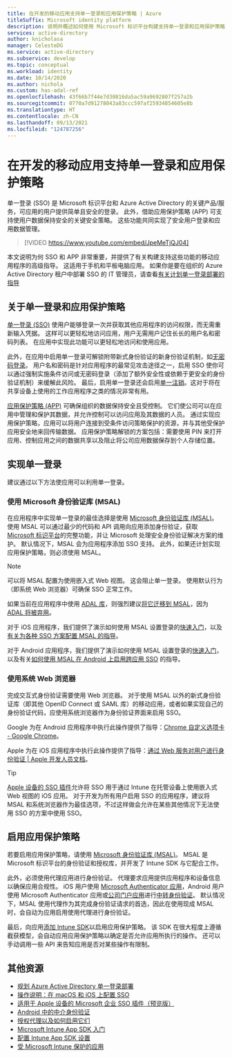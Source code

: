 ```yaml
---
title: 在开发的移动应用支持单一登录和应用保护策略 | Azure
titleSuffix: Microsoft identity platform
description: 说明并概述如何使用 Microsoft 标识平台构建支持单一登录和应用保护策略的移动应用程序并与 Azure Active Directory 集成。
services: active-directory
author: knicholasa
manager: CelesteDG
ms.service: active-directory
ms.subservice: develop
ms.topic: conceptual
ms.workload: identity
ms.date: 10/14/2020
ms.author: nichola
ms.custom: has-adal-ref
ms.openlocfilehash: 43f66b7f44e7d30816da5ac59a9692807f257a2b
ms.sourcegitcommit: 0770a7d91278043a83ccc597af25934854605e8b
ms.translationtype: HT
ms.contentlocale: zh-CN
ms.lasthandoff: 09/13/2021
ms.locfileid: "124787256"
---
```

# <a name="support-single-sign-on-and-app-protection-policies-in-mobile-apps-you-develop"></a>在开发的移动应用支持单一登录和应用保护策略

单一登录 (SSO) 是 Microsoft 标识平台和 Azure Active Directory 的关键产品/服务，可应用的用户提供简单且安全的登录。 此外，借助应用保护策略 (APP) 可支持使用户数据保持安全的关键安全策略。 这些功能共同实现了安全用户登录和应用数据管理。

> [!VIDEO https://www.youtube.com/embed/JpeMeTjQJ04]

本文说明为何 SSO 和 APP 非常重要，并提供了有关构建支持这些功能的移动应用程序的高级指导。 这适用于手机和平板电脑应用。 如果你是要在组织的 Azure Active Directory 租户中部署 SSO 的 IT 管理员，请查看[有关计划单一登录部署的指导](../manage-apps/plan-sso-deployment.md)

## <a name="about-single-sign-on-and-app-protection-policies"></a>关于单一登录和应用保护策略

[单一登录 (SSO)](../manage-apps/plan-sso-deployment.md) 使用户能够登录一次并获取其他应用程序的访问权限，而无需重新输入凭据。 这样可以更轻松地访问应用，用户无需用户记住长长的用户名和密码列表。 在应用中实现此功能可以更轻松地访问和使用应用。

此外，在应用中启用单一登录可解锁附带新式身份验证的新身份验证机制，如[无密码登录](../authentication/concept-authentication-passwordless.md)。 用户名和密码是针对应用程序的最常见攻击途径之一，启用 SSO 使你可以通过强制实施条件访问或无密码登录（添加了额外安全性或依赖于更安全的身份验证机制）来缓解此风险。 最后，启用单一登录还会启用[单一注销](v2-protocols-oidc.md#single-sign-out)。这对于将在共享设备上使用的工作应用程序之类的情况非常有用。

[应用保护策略 (APP)](/mem/intune/apps/app-protection-policy) 可确保组织的数据保持安全且受控制。 它们使公司可以在应用中管理和保护其数据，并允许控制可以访问应用及其数据的人员。 通过实现应用保护策略，应用可以将用户连接到受条件访问策略保护的资源，并与其他受保护应用安全地来回传输数据。 应用保护策略解锁的方案包括：需要使用 PIN 来打开应用、控制应用之间的数据共享以及阻止将公司应用数据保存到个人存储位置。

## <a name="implementing-single-sign-on"></a>实现单一登录

建议通过以下方法使应用可以利用单一登录。

### <a name="use-the-microsoft-authentication-library-msal"></a>使用 Microsoft 身份验证库 (MSAL)

在应用程序中实现单一登录的最佳选择是使用 [Microsoft 身份验证库 (MSAL)](msal-overview.md)。 使用 MSAL 可以通过最少的代码和 API 调用向应用添加身份验证，获取 [Microsoft 标识平台](./index.yml)的完整功能，并让 Microsoft 处理安全身份验证解决方案的维护。 默认情况下，MSAL 会为应用程序添加 SSO 支持。 此外，如果还计划实现应用保护策略，则必须使用 MSAL。

> [!NOTE]
> 可以将 MSAL 配置为使用嵌入式 Web 视图。 这会阻止单一登录。 使用默认行为（即系统 Web 浏览器）可确保 SSO 正常工作。

如果当前在应用程序中使用 [ADAL 库](../azuread-dev/active-directory-authentication-libraries.md)，则强烈建议[将它迁移到 MSAL](msal-migration.md)，因为 [ADAL 将被弃用](https://techcommunity.microsoft.com/t5/azure-active-directory-identity/update-your-applications-to-use-microsoft-authentication-library/ba-p/1257363)。

对于 iOS 应用程序，我们提供了演示如何使用 MSAL 设置登录的[快速入门](quickstart-v2-ios.md)，以及[有关为各种 SSO 方案配置 MSAL 的指导](single-sign-on-macos-ios.md)。

对于 Android 应用程序，我们提供了演示如何使用 MSAL 设置登录的[快速入门](quickstart-v2-android.md)，以及有关[如何使用 MSAL 在 Android 上启用跨应用 SSO](msal-android-single-sign-on.md) 的指导。

### <a name="use-the-system-web-browser"></a>使用系统 Web 浏览器

完成交互式身份验证需要使用 Web 浏览器。 对于使用 MSAL 以外的新式身份验证库（即其他 OpenID Connect 或 SAML 库）的移动应用，或者如果实现自己的身份验证代码，应使用系统浏览器作为身份验证界面来启用 SSO。

Google 为在 Android 应用程序中执行此操作提供了指导：[Chrome 自定义选项卡 - Google Chrome](https://developer.chrome.com/multidevice/android/customtabs)。

Apple 为在 iOS 应用程序中执行此操作提供了指导：[通过 Web 服务对用户进行身份验证 | Apple 开发人员文档](https://developer.apple.com/documentation/authenticationservices/authenticating_a_user_through_a_web_service)。

> [!TIP]
> [Apple 设备的 SSO 插件](apple-sso-plugin.md)允许将 SSO 用于通过 Intune 在托管设备上使用嵌入式 Web 视图的 iOS 应用。 对于开发为所有用户启用 SSO 的应用程序，建议将 MSAL 和系统浏览器作为最佳选项，不过这样做会允许在某些其他情况下无法使用 SSO 的方案中使用 SSO。

## <a name="enable-app-protection-policies"></a>启用应用保护策略

若要启用应用保护策略，请使用 [Microsoft 身份验证库 (MSAL)](msal-overview.md)。 MSAL 是 Microsoft 标识平台的身份验证和授权库，并开发了 Intune SDK 与它配合工作。

此外，必须使用代理应用进行身份验证。 代理要求应用提供应用程序和设备信息以确保应用合规性。 iOS 用户使用 [Microsoft Authenticator 应用](https://support.microsoft.com/account-billing/sign-in-to-your-accounts-using-the-microsoft-authenticator-app-582bdc07-4566-4c97-a7aa-56058122714c)，Android 用户使用 Microsoft Authenticator 应用或[公司门户应用](https://play.google.com/store/apps/details?id=com.microsoft.windowsintune.companyportal)进行[中转身份验证](./msal-android-single-sign-on.md)。 默认情况下，MSAL 使用代理作为其完成身份验证请求的首选，因此在使用现成 MSAL 时，会自动为应用启用使用代理进行身份验证。

最后，向应用[添加 Intune SDK](/mem/intune/developer/app-sdk-get-started)以启用应用保护策略。 该 SDK 在很大程度上遵循截获模型，会自动应用应用保护策略以确定是否允许应用所执行的操作。 还可以手动调用一些 API 来告知应用是否对某些操作有限制。

## <a name="additional-resources"></a>其他资源

- [规划 Azure Active Directory 单一登录部署](../manage-apps/plan-sso-deployment.md)
- [操作说明：在 macOS 和 iOS 上配置 SSO](single-sign-on-macos-ios.md)
- [适用于 Apple 设备的 Microsoft 企业 SSO 插件（预览版）](apple-sso-plugin.md)
- [Android 中的中介身份验证](./msal-android-single-sign-on.md)
- [授权代理以及如何启用它们](./msal-android-single-sign-on.md)
- [Microsoft Intune App SDK 入门](/mem/intune/developer/app-sdk-get-started)
- [配置 Intune App SDK 设置](/mem/intune/developer/app-sdk-ios#configure-settings-for-the-intune-app-sdk)
- [受 Microsoft Intune 保护的应用](/mem/intune/apps/apps-supported-intune-apps)